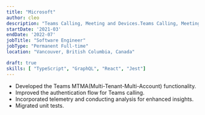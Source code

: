 ```yaml
---
title: "Microsoft"
author: cleo
description: "Teams Calling, Meeting and Devices.Teams Calling, Meeting and Devices."
startDate: '2021-03'
endDate: '2022-07'
jobTitle: "Software Engineer"
jobType: "Permanent Full-time"
location: "Vancouver, British Columbia, Canada"

draft: true
skills: [ "TypeScript", "GraphQL", "React", "Jest"]
---
```


- Developed the Teams MTMA(Multi-Tenant-Multi-Account) functionality.
- Improved the authentication flow for Teams calling.
- Incorporated telemetry and conducting analysis for enhanced insights.
- Migrated unit tests.
